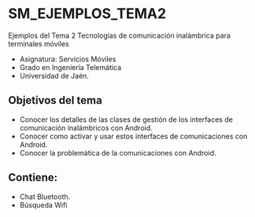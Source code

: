# SM_EJEMPLOS_TEMA2
Ejemplos del Tema 2 Tecnologías de comunicación inalámbrica para terminales móviles
- Asignatura: Servicios Móviles
- Grado en Ingeniería Telemática
- Universidad de Jaén.

## Objetivos del tema
- Conocer los detalles de las clases de gestión de los interfaces de comunicación inalámbricos con Android.
- Conocer como activar y usar estos interfaces de comunicaciones con Android.
- Conocer la problemática de la comunicaciones con Android.

## Contiene:
- Chat Bluetooth.
- Búsqueda Wifi
